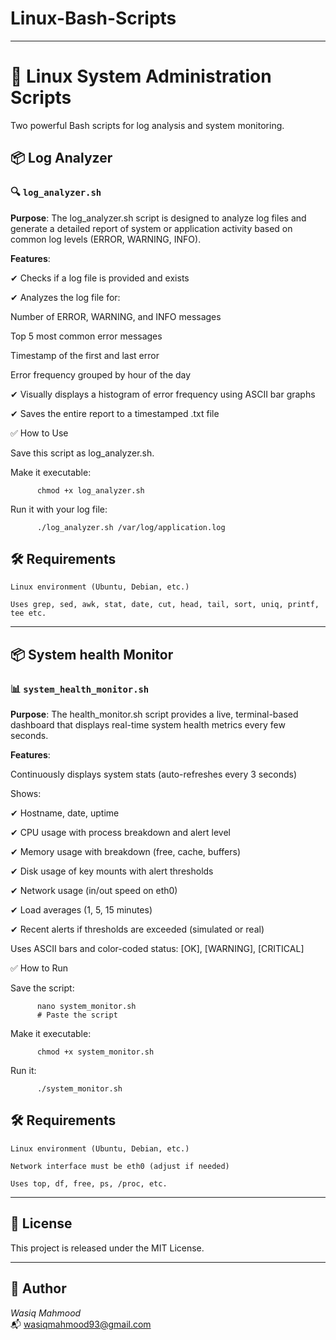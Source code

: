 # Linux-Bash-Scripts

---

# 🐧 Linux System Administration Scripts

Two powerful Bash scripts for log analysis and system monitoring.

## 📦 Log Analyzer 

### 🔍 `log_analyzer.sh` 

**Purpose**: The log_analyzer.sh script is designed to analyze log files and generate a detailed report of system or application activity based on common log levels (ERROR, WARNING, INFO).  

**Features**:

✔ Checks if a log file is provided and exists

✔ Analyzes the log file for:

Number of ERROR, WARNING, and INFO messages    

Top 5 most common error messages       

Timestamp of the first and last error        

Error frequency grouped by hour of the day        

✔ Visually displays a histogram of error frequency using ASCII bar graphs

✔ Saves the entire report to a timestamped .txt file 

✅ How to Use

Save this script as log_analyzer.sh.    

Make it executable:
          
          chmod +x log_analyzer.sh    

Run it with your log file:

          ./log_analyzer.sh /var/log/application.log    

## 🛠️ Requirements

    Linux environment (Ubuntu, Debian, etc.)

    Uses grep, sed, awk, stat, date, cut, head, tail, sort, uniq, printf, tee etc.


---

## 📦 System health Monitor

### 📊 `system_health_monitor.sh`  

**Purpose**: The health_monitor.sh script provides a live, terminal-based dashboard that displays real-time system health metrics every few seconds.

**Features**:

Continuously displays system stats (auto-refreshes every 3 seconds)

Shows:

✔  Hostname, date, uptime

✔  CPU usage with process breakdown and alert level

✔  Memory usage with breakdown (free, cache, buffers)

✔  Disk usage of key mounts with alert thresholds

✔  Network usage (in/out speed on eth0)

✔  Load averages (1, 5, 15 minutes)

✔ Recent alerts if thresholds are exceeded (simulated or real)

Uses ASCII bars and color-coded status: [OK], [WARNING], [CRITICAL] 

✅ How to Run

Save the script:          

          nano system_monitor.sh
          # Paste the script

Make it executable:          

          chmod +x system_monitor.sh

Run it:          

          ./system_monitor.sh

## 🛠️ Requirements

    Linux environment (Ubuntu, Debian, etc.)

    Network interface must be eth0 (adjust if needed)

    Uses top, df, free, ps, /proc, etc.

---

## 📄 License

This project is released under the MIT License.

---

## 👤 Author

*Wasiq Mahmood*  
📬 wasiqmahmood93@gmail.com
